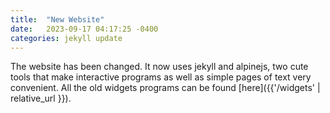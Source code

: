 ```yaml
---
title:  "New Website"
date:   2023-09-17 04:17:25 -0400
categories: jekyll update
---
```

The website has been changed. It now uses jekyll and alpinejs, two cute tools that make interactive programs as well as simple pages of text very convenient. All the old widgets programs can be found [here]({{'/widgets' | relative_url }}).